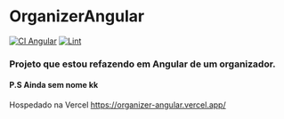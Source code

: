 # OrganizerAngular

[![CI Angular](https://github.com/patrick095/organizer-angular/actions/workflows/main.yml/badge.svg)](https://github.com/patrick095/organizer-angular/actions/workflows/main.yml)
[![Lint](https://github.com/patrick095/organizer-angular/actions/workflows/lint.yml/badge.svg)](https://github.com/patrick095/organizer-angular/actions/workflows/lint.yml)

### Projeto que estou refazendo em Angular de um organizador.

#### P.S Ainda sem nome kk

Hospedado na Vercel
https://organizer-angular.vercel.app/
